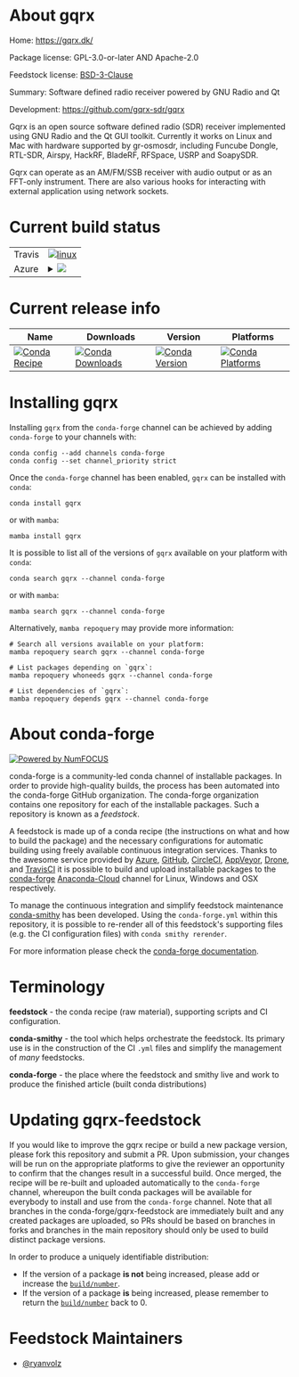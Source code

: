 About gqrx
==========

Home: https://gqrx.dk/

Package license: GPL-3.0-or-later AND Apache-2.0

Feedstock license: [BSD-3-Clause](https://github.com/conda-forge/gqrx-feedstock/blob/main/LICENSE.txt)

Summary: Software defined radio receiver powered by GNU Radio and Qt

Development: https://github.com/gqrx-sdr/gqrx

Gqrx is an open source software defined radio (SDR) receiver implemented using GNU
Radio and the Qt GUI toolkit. Currently it works on Linux and Mac with hardware
supported by gr-osmosdr, including Funcube Dongle, RTL-SDR, Airspy, HackRF,
BladeRF, RFSpace, USRP and SoapySDR.

Gqrx can operate as an AM/FM/SSB receiver with audio output or as an FFT-only
instrument. There are also various hooks for interacting with external application
using network sockets.


Current build status
====================


<table><tr>
    <td>Travis</td>
    <td>
      <a href="https://app.travis-ci.com/conda-forge/gqrx-feedstock">
        <img alt="linux" src="https://img.shields.io/travis/com/conda-forge/gqrx-feedstock/main.svg?label=Linux">
      </a>
    </td>
  </tr>
    
  <tr>
    <td>Azure</td>
    <td>
      <details>
        <summary>
          <a href="https://dev.azure.com/conda-forge/feedstock-builds/_build/latest?definitionId=9989&branchName=main">
            <img src="https://dev.azure.com/conda-forge/feedstock-builds/_apis/build/status/gqrx-feedstock?branchName=main">
          </a>
        </summary>
        <table>
          <thead><tr><th>Variant</th><th>Status</th></tr></thead>
          <tbody><tr>
              <td>linux_64_gnuradio_extra_pin</td>
              <td>
                <a href="https://dev.azure.com/conda-forge/feedstock-builds/_build/latest?definitionId=9989&branchName=main">
                  <img src="https://dev.azure.com/conda-forge/feedstock-builds/_apis/build/status/gqrx-feedstock?branchName=main&jobName=linux&configuration=linux_64_gnuradio_extra_pin" alt="variant">
                </a>
              </td>
            </tr><tr>
              <td>linux_64_gnuradio_extra_pin3.8.5</td>
              <td>
                <a href="https://dev.azure.com/conda-forge/feedstock-builds/_build/latest?definitionId=9989&branchName=main">
                  <img src="https://dev.azure.com/conda-forge/feedstock-builds/_apis/build/status/gqrx-feedstock?branchName=main&jobName=linux&configuration=linux_64_gnuradio_extra_pin3.8.5" alt="variant">
                </a>
              </td>
            </tr><tr>
              <td>linux_64_gnuradio_extra_pin3.9.5</td>
              <td>
                <a href="https://dev.azure.com/conda-forge/feedstock-builds/_build/latest?definitionId=9989&branchName=main">
                  <img src="https://dev.azure.com/conda-forge/feedstock-builds/_apis/build/status/gqrx-feedstock?branchName=main&jobName=linux&configuration=linux_64_gnuradio_extra_pin3.9.5" alt="variant">
                </a>
              </td>
            </tr><tr>
              <td>linux_aarch64_gnuradio_extra_pin</td>
              <td>
                <a href="https://dev.azure.com/conda-forge/feedstock-builds/_build/latest?definitionId=9989&branchName=main">
                  <img src="https://dev.azure.com/conda-forge/feedstock-builds/_apis/build/status/gqrx-feedstock?branchName=main&jobName=linux&configuration=linux_aarch64_gnuradio_extra_pin" alt="variant">
                </a>
              </td>
            </tr><tr>
              <td>linux_aarch64_gnuradio_extra_pin3.9.5</td>
              <td>
                <a href="https://dev.azure.com/conda-forge/feedstock-builds/_build/latest?definitionId=9989&branchName=main">
                  <img src="https://dev.azure.com/conda-forge/feedstock-builds/_apis/build/status/gqrx-feedstock?branchName=main&jobName=linux&configuration=linux_aarch64_gnuradio_extra_pin3.9.5" alt="variant">
                </a>
              </td>
            </tr><tr>
              <td>osx_64_gnuradio_extra_pin</td>
              <td>
                <a href="https://dev.azure.com/conda-forge/feedstock-builds/_build/latest?definitionId=9989&branchName=main">
                  <img src="https://dev.azure.com/conda-forge/feedstock-builds/_apis/build/status/gqrx-feedstock?branchName=main&jobName=osx&configuration=osx_64_gnuradio_extra_pin" alt="variant">
                </a>
              </td>
            </tr><tr>
              <td>osx_64_gnuradio_extra_pin3.8.5</td>
              <td>
                <a href="https://dev.azure.com/conda-forge/feedstock-builds/_build/latest?definitionId=9989&branchName=main">
                  <img src="https://dev.azure.com/conda-forge/feedstock-builds/_apis/build/status/gqrx-feedstock?branchName=main&jobName=osx&configuration=osx_64_gnuradio_extra_pin3.8.5" alt="variant">
                </a>
              </td>
            </tr><tr>
              <td>osx_64_gnuradio_extra_pin3.9.5</td>
              <td>
                <a href="https://dev.azure.com/conda-forge/feedstock-builds/_build/latest?definitionId=9989&branchName=main">
                  <img src="https://dev.azure.com/conda-forge/feedstock-builds/_apis/build/status/gqrx-feedstock?branchName=main&jobName=osx&configuration=osx_64_gnuradio_extra_pin3.9.5" alt="variant">
                </a>
              </td>
            </tr><tr>
              <td>win_64_gnuradio_extra_pin</td>
              <td>
                <a href="https://dev.azure.com/conda-forge/feedstock-builds/_build/latest?definitionId=9989&branchName=main">
                  <img src="https://dev.azure.com/conda-forge/feedstock-builds/_apis/build/status/gqrx-feedstock?branchName=main&jobName=win&configuration=win_64_gnuradio_extra_pin" alt="variant">
                </a>
              </td>
            </tr><tr>
              <td>win_64_gnuradio_extra_pin3.8.5</td>
              <td>
                <a href="https://dev.azure.com/conda-forge/feedstock-builds/_build/latest?definitionId=9989&branchName=main">
                  <img src="https://dev.azure.com/conda-forge/feedstock-builds/_apis/build/status/gqrx-feedstock?branchName=main&jobName=win&configuration=win_64_gnuradio_extra_pin3.8.5" alt="variant">
                </a>
              </td>
            </tr><tr>
              <td>win_64_gnuradio_extra_pin3.9.5</td>
              <td>
                <a href="https://dev.azure.com/conda-forge/feedstock-builds/_build/latest?definitionId=9989&branchName=main">
                  <img src="https://dev.azure.com/conda-forge/feedstock-builds/_apis/build/status/gqrx-feedstock?branchName=main&jobName=win&configuration=win_64_gnuradio_extra_pin3.9.5" alt="variant">
                </a>
              </td>
            </tr>
          </tbody>
        </table>
      </details>
    </td>
  </tr>
</table>

Current release info
====================

| Name | Downloads | Version | Platforms |
| --- | --- | --- | --- |
| [![Conda Recipe](https://img.shields.io/badge/recipe-gqrx-green.svg)](https://anaconda.org/conda-forge/gqrx) | [![Conda Downloads](https://img.shields.io/conda/dn/conda-forge/gqrx.svg)](https://anaconda.org/conda-forge/gqrx) | [![Conda Version](https://img.shields.io/conda/vn/conda-forge/gqrx.svg)](https://anaconda.org/conda-forge/gqrx) | [![Conda Platforms](https://img.shields.io/conda/pn/conda-forge/gqrx.svg)](https://anaconda.org/conda-forge/gqrx) |

Installing gqrx
===============

Installing `gqrx` from the `conda-forge` channel can be achieved by adding `conda-forge` to your channels with:

```
conda config --add channels conda-forge
conda config --set channel_priority strict
```

Once the `conda-forge` channel has been enabled, `gqrx` can be installed with `conda`:

```
conda install gqrx
```

or with `mamba`:

```
mamba install gqrx
```

It is possible to list all of the versions of `gqrx` available on your platform with `conda`:

```
conda search gqrx --channel conda-forge
```

or with `mamba`:

```
mamba search gqrx --channel conda-forge
```

Alternatively, `mamba repoquery` may provide more information:

```
# Search all versions available on your platform:
mamba repoquery search gqrx --channel conda-forge

# List packages depending on `gqrx`:
mamba repoquery whoneeds gqrx --channel conda-forge

# List dependencies of `gqrx`:
mamba repoquery depends gqrx --channel conda-forge
```


About conda-forge
=================

[![Powered by
NumFOCUS](https://img.shields.io/badge/powered%20by-NumFOCUS-orange.svg?style=flat&colorA=E1523D&colorB=007D8A)](https://numfocus.org)

conda-forge is a community-led conda channel of installable packages.
In order to provide high-quality builds, the process has been automated into the
conda-forge GitHub organization. The conda-forge organization contains one repository
for each of the installable packages. Such a repository is known as a *feedstock*.

A feedstock is made up of a conda recipe (the instructions on what and how to build
the package) and the necessary configurations for automatic building using freely
available continuous integration services. Thanks to the awesome service provided by
[Azure](https://azure.microsoft.com/en-us/services/devops/), [GitHub](https://github.com/),
[CircleCI](https://circleci.com/), [AppVeyor](https://www.appveyor.com/),
[Drone](https://cloud.drone.io/welcome), and [TravisCI](https://travis-ci.com/)
it is possible to build and upload installable packages to the
[conda-forge](https://anaconda.org/conda-forge) [Anaconda-Cloud](https://anaconda.org/)
channel for Linux, Windows and OSX respectively.

To manage the continuous integration and simplify feedstock maintenance
[conda-smithy](https://github.com/conda-forge/conda-smithy) has been developed.
Using the ``conda-forge.yml`` within this repository, it is possible to re-render all of
this feedstock's supporting files (e.g. the CI configuration files) with ``conda smithy rerender``.

For more information please check the [conda-forge documentation](https://conda-forge.org/docs/).

Terminology
===========

**feedstock** - the conda recipe (raw material), supporting scripts and CI configuration.

**conda-smithy** - the tool which helps orchestrate the feedstock.
                   Its primary use is in the construction of the CI ``.yml`` files
                   and simplify the management of *many* feedstocks.

**conda-forge** - the place where the feedstock and smithy live and work to
                  produce the finished article (built conda distributions)


Updating gqrx-feedstock
=======================

If you would like to improve the gqrx recipe or build a new
package version, please fork this repository and submit a PR. Upon submission,
your changes will be run on the appropriate platforms to give the reviewer an
opportunity to confirm that the changes result in a successful build. Once
merged, the recipe will be re-built and uploaded automatically to the
`conda-forge` channel, whereupon the built conda packages will be available for
everybody to install and use from the `conda-forge` channel.
Note that all branches in the conda-forge/gqrx-feedstock are
immediately built and any created packages are uploaded, so PRs should be based
on branches in forks and branches in the main repository should only be used to
build distinct package versions.

In order to produce a uniquely identifiable distribution:
 * If the version of a package **is not** being increased, please add or increase
   the [``build/number``](https://docs.conda.io/projects/conda-build/en/latest/resources/define-metadata.html#build-number-and-string).
 * If the version of a package **is** being increased, please remember to return
   the [``build/number``](https://docs.conda.io/projects/conda-build/en/latest/resources/define-metadata.html#build-number-and-string)
   back to 0.

Feedstock Maintainers
=====================

* [@ryanvolz](https://github.com/ryanvolz/)

